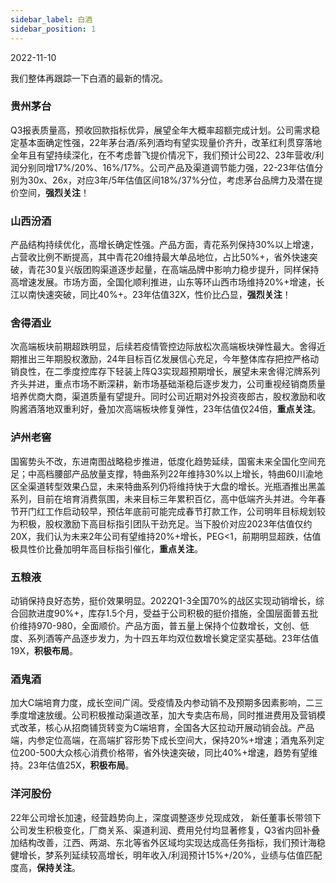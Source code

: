 ```yaml
---
sidebar_label: 白酒
sidebar_position: 1
---
```


2022-11-10

我们整体再跟踪一下白酒的最新的情况。

### 贵州茅台

Q3报表质量高，预收回款指标优异，展望全年大概率超额完成计划。公司需求稳定基本面确定性强，22年茅台酒/系列酒均有望实现量价齐升，改革红利贯穿落地全年且有望持续深化，在不考虑普飞提价情况下，我们预计公司22、23年营收/利润分别同增17%/20%、16%/17%。公司产品及渠道调节能力强，22-23年估值分别为30x、26x，对应3年/5年估值区间18%/37%分位，考虑茅台品牌力及潜在提价空间，**强烈关注**！

### 山西汾酒

产品结构持续优化，高增长确定性强。产品方面，青花系列保持30%以上增速，占营收比例不断提高，其中青花20维持最大单品地位，占比50%+，省外快速突破，青花30复兴版团购渠道逐步起量，在高端品牌中影响力稳步提升，同样保持高增速发展。市场方面，全国化顺利推进，山东等环山西市场维持20%+增速，长江以南快速突破，同比40%+。23年估值32X，性价比凸显，**强烈关注**！

### 舍得酒业

次高端板块前期超跌明显，后续若疫情管控边际放松次高端板块弹性最大。舍得近期推出三年期股权激励，24年目标百亿发展信心充足，今年整体库存把控严格动销良性，在二季度控库存下轻装上阵Q3实现超预期增长，展望未来舍得沱牌系列齐头并进，重点市场不断深耕，新市场基础渐稳后逐步发力，公司重视经销商质量培养优商大商，渠道质量有望提升。同时公司近期对外投资夜郎古，股权激励和收购酱酒落地双重利好，叠加次高端板块修复弹性，23年估值仅24倍，**重点关注**。

### 泸州老窖

国窖势头不改，东进南图战略稳步推进，低度化趋势延续，国窖未来全国化空间充足；中高档腰部产品放量支撑，特曲系列22年维持30%以上增长，特曲60川渝地区全渠道转型效果凸显，未来特曲系列仍将维持快于大盘的增长。光瓶酒推出黑盖系列，目前在培育消费氛围，未来目标三年累积百亿，高中低端齐头并进。今年春节开门红工作启动较早，预估年底前可能完成春节打款工作，公司明年目标规划较为积极，股权激励下高目标指引团队干劲充足。当下股价对应2023年估值仅约20X，我们认为未来2年公司有望维持20%+增长，PEG<1，前期明显超跌，估值极具性价比叠加明年高目标指引催化，**重点关注**。

### 五粮液

动销保持良好态势，挺价效果明显。2022Q1-3全国70%的战区实现动销增长，综合回款进度90%+，库存1.5个月，受益于公司积极的挺价措施，全国层面普五批价维持970-980，全面顺价。产品方面，普五量上保持个位数增长，文创、低度、系列酒等产品逐步发力，为十四五年均双位数增长奠定坚实基础。23年估值19X，**积极布局**。

### 酒鬼酒

加大C端培育力度，成长空间广阔。受疫情及内参动销不及预期多因素影响，二三季度增速放缓。公司积极推动渠道改革，加大专卖店布局，同时推进费用及营销模式改革，核心从招商铺货转变为C端培育，全国各大区拉动开展动销会战。产品端，内参定位高端，在高端扩容形势下成长空间大，保持20%+增速；酒鬼系列定位200-500大众核心消费价格带，省外快速突破，同比40%+增速，趋势有望维持。23年估值25X，**积极布局**。

### 洋河股份

22年公司增长加速，经营趋势向上，深度调整逐步兑现成效， 新任董事长带领下公司发生积极变化，厂商关系、渠道利润、费用兑付均显著修复，Q3省内回补叠加结构改善，江西、两湖、东北等省外区域均实现达成高任务指标，我们预计海稳健增长，梦系列延续较高增长，明年收入/利润预计15%+/20%，业绩与估值匹配度高，**保持关注**。